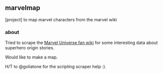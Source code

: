 ## marvelmap
[project] to map marvel characters from the marvel wiki

### about

Tried to scrape the [Marvel Universe fan wiki](http://marvel.com/universe/) for some interesting data about superhero origin stories. 

Would like to make a map.

H/T to @goliatone for the scripting scraper help :).
